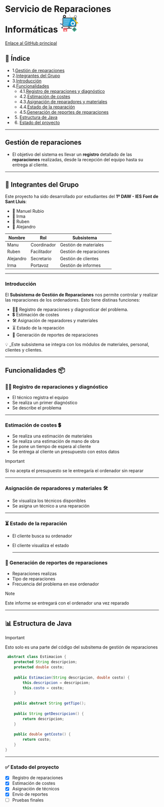 # Servicio de Reparaciones Informáticas  <img src="LogoEmpresa.png" alt="Icono" width="60"/>
[Enlace al GitHub principal](https://github.com/RubenSanchezAng/Reparacion-de-ordenadores) 

## 📑 Índice
- 1.[Gestión de reparaciones](#gestión-de-reparaciones)
- 2.[Integrantes del Grupo](#integrantes-del-grupo)
- 3.[Introducción](#introducción)
- 4.[Funcionalidades](#funcionalidades)
  - 4.1.[Registro de reparaciones y diagnóstico](#registro-de-reparaciones-y-diagnostico)
  - 4.2.[Estimación de costes](#estimacion-de-costes)
  - 4.3.[Asignación de reparadores y materiales](#asignacion-de-reparadores-y-materiales)
  - 4.4.[Estado de la reparación](#estado-de-la-reparacion)
  - 4.5.[Generación de reportes de reparaciones](#generacion-de-reportes-de-reparaciones)
- 5. [Estructura de Java](#estructura-de-java)
- 6. [Estado del proyecto](#estado-del-proyecto)

---

## Gestión de reparaciones

- El objetivo del sistema es llevar un **registro** detallado de las **reparaciones** realizadas, desde la recepción del equipo hasta su entrega al cliente.

---
## :busts_in_silhouette: Integrantes del Grupo

Este proyecto ha sido desarrollado por estudiantes del **1º DAW - IES Font de Sant Lluís**:

- :bust_in_silhouette: Manuel Rubio
- :bust_in_silhouette: Irma
- :bust_in_silhouette: Ruben
- :bust_in_silhouette: Alejandro

| Nombre     | Rol   | Subsistema             |
|------------|-------|------------------------|
| Manu       | Coordinador   | Gestión de materiales  |
| Ruben      | Facilitador   | Gestión de reparaciones|
| Alejandro  |  Secretario   | Gestión de clientes    |
| Irma       |   Portavoz | Gestión de informes    |

---
### Introducción
El **Subsistema de Gestión de Reparaciones** nos permite controlar y realizar las reparaciones de los ordenadores. Esto tiene distinas funciones:
- :mechanic:	Registro de reparaciones y diagnosticar del problema.
- :heavy_dollar_sign: Estimación de costes
- :hammer_and_wrench: Asignación de reparadores y materiales
- :hourglass_flowing_sand: Estado de la reparación
- :page_with_curl: Generación de reportes de reparaciones

 :bulb: _Este subsistema se integra con los módulos de materiales, personal, clientes y clientes.

 ---

## Funcionalidades :package:

### :mechanic: Registro de reparaciones y diagnóstico

- El técnico registra el equipo
- Se realiza un primer diagnóstico
- Se describe el problema

---
### Estimación de costes :heavy_dollar_sign: 

- Se realiza una estimación de materiales
- Se realiza una estimación de mano de obra
- Se pone un tiempo de espera al cliente
- Se entrega al cliente un presupuesto con estos datos
  
> [!IMPORTANT]  
> Si no acepta el presupuesto se le entregaría el ordenador sin reparar

---
### Asignación de reparadores y materiales :hammer_and_wrench:

- Se visualiza los técnicos disponibles
- Se asigna un técnico a una reparación


---

### :hourglass_flowing_sand: Estado de la reparación

- El cliente busca su ordenador
- El cliente visualiza el estado

  ---

### :page_with_curl: Generación de reportes de reparaciones
- Reparaciones realizas
- Tipo de reparaciones
- Frecuencia del problema en ese ordenador
  
> [!NOTE]  
> Este informe se entregará con el ordenador una vez reparado

---

##  :bar_chart: Estructura de Java
> [!IMPORTANT]  
> Esto solo es una parte del código del subsitema de gestión de reparaciones
``` java
 abstract class Estimacion {
    protected String descripcion;
    protected double costo;

    public Estimacion(String descripcion, double costo) {
        this.descripcion = descripcion;
        this.costo = costo;
    }

    public abstract String getTipo();

    public String getDescripcion() {
        return descripcion;
    }

    public double getCosto() {
        return costo;
    }
}

```
--- 
###  :white_check_mark: Estado del proyecto


- [x] Registro de reparaciones  
- [x] Estimación de costes  
- [x] Asignación de técnicos  
- [x] Envío de reportes  
- [ ] Pruebas finales
